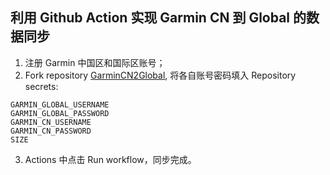 ## 利用 Github Action 实现 Garmin CN 到 Global 的数据同步

1. 注册 Garmin 中国区和国际区账号；
2. Fork repository [GarminCN2Global](https://github.com/thekingofcool/GarminCN2Global), 将各自账号密码填入 Repository secrets:

```
GARMIN_GLOBAL_USERNAME
GARMIN_GLOBAL_PASSWORD
GARMIN_CN_USERNAME
GARMIN_CN_PASSWORD
SIZE
```
3. Actions 中点击 Run workflow，同步完成。
